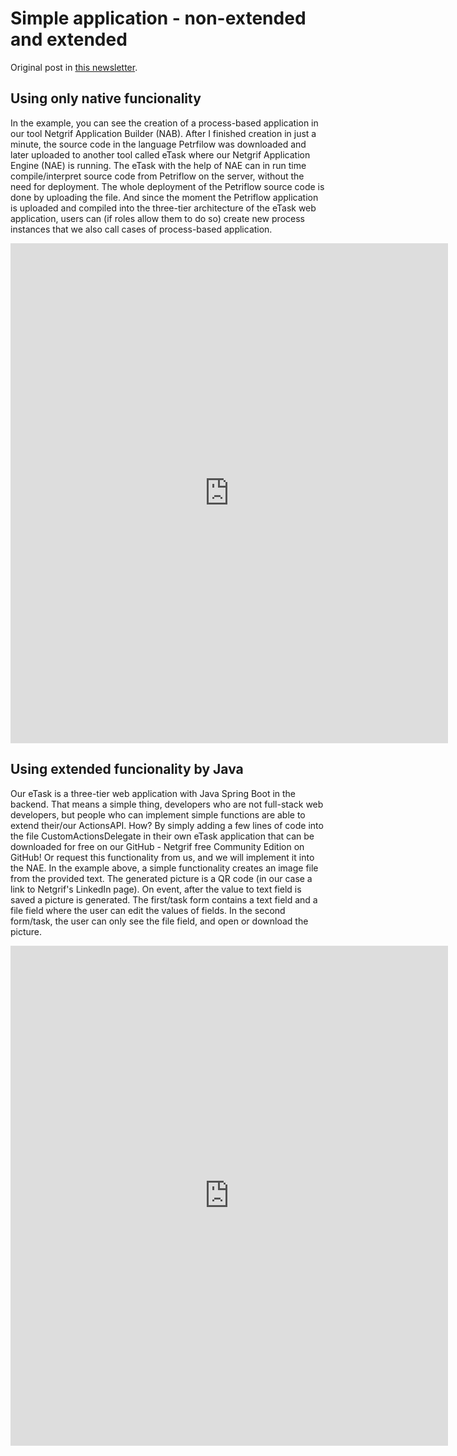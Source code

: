 # Simple application - non-extended and extended

Original post in [this newsletter](https://www.linkedin.com/pulse/extend-functionality-lcnc-%C4%BEubo%C5%A1-petrovi%C4%8D/?trackingId=U3zZe1TETZOa8gbf0b%2FDcg%3D%3D).  

## Using only native funcionality

In the example, you can see the creation of a process-based application in our tool Netgrif Application Builder (NAB). After I finished creation in just a minute, the source code in the language Petrfilow was downloaded and later uploaded to another tool called eTask where our Netgrif Application Engine (NAE) is running. The eTask with the help of NAE can in run time compile/interpret source code from Petriflow on the server, without the need for deployment. The whole deployment of the Petriflow source code is done by uploading the file. And since the moment the Petriflow application is uploaded and compiled into the three-tier architecture of the eTask web application, users can (if roles allow them to do so) create new process instances that we also call cases of process-based application.

<iframe width="700" height="800" src="https://www.youtube.com/embed/oaZinrP5zdg" title="YouTube video player"
frameborder="0" allow="accelerometer; autoplay; clipboard-write; encrypted-media; gyroscope; picture-in-picture"
allowfullscreen></iframe>

## Using extended funcionality by Java

Our eTask is a three-tier web application with Java Spring Boot in the backend. That means a simple thing, developers who are not full-stack web developers, but people who can implement simple functions are able to extend their/our ActionsAPI. How? By simply adding a few lines of code into the file CustomActionsDelegate in their own eTask application that can be downloaded for free on our GitHub - Netgrif free Community Edition on GitHub! Or request this functionality from us, and we will implement it into the NAE.
In the example above, a simple functionality creates an image file from the provided text. The generated picture is a QR code (in our case a link to Netgrif's LinkedIn page). On event, after the value to text field is saved a picture is generated. The first/task form contains a text field and a file field where the user can edit the values of fields. In the second form/task, the user can only see the file field, and open or download the picture.

<iframe width="700" height="800" src="https://www.youtube.com/embed/dPRKlFUtw-M" title="YouTube video player"
frameborder="0" allow="accelerometer; autoplay; clipboard-write; encrypted-media; gyroscope; picture-in-picture"
allowfullscreen></iframe>